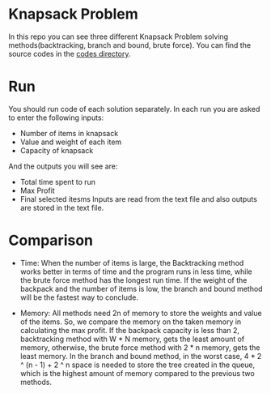# Knapsack Problem

In this repo you can see three different Knapsack Problem solving methods(backtracking, branch and bound, brute force). You can find the source codes in the [codes directory](./codes).


# Run

You should run code of each solution separately. In each run you are asked to enter the following inputs:
- Number of items in knapsack
- Value and weight of each item
- Capacity of knapsack

And the outputs you will see are:

- Total time spent to run
- Max Profit
- Final selected itesms
Inputs are read from the text file and also outputs are stored in the text file.

# Comparison

- Time: When the number of items is large, the Backtracking method works better in terms of time and the program runs in less time, while the brute force method has the longest run time. If the weight of the backpack and the number of items is low, the branch and bound method will be the fastest way to conclude.

- Memory: All methods need 2n of memory to store the weights and value of the items. So, we compare the memory on the taken memory in calculating the max profit. If the backpack capacity is less than 2, backtracking method with W * N memory, gets the least amount of memory, otherwise, the brute force method with 2 * n memory, gets the least memory. In the branch and bound method, in the worst case, 4 * 2 ^ (n - 1) + 2 ^ n space is needed to store the tree created in the queue, which is the highest amount of memory compared to the previous two methods.
